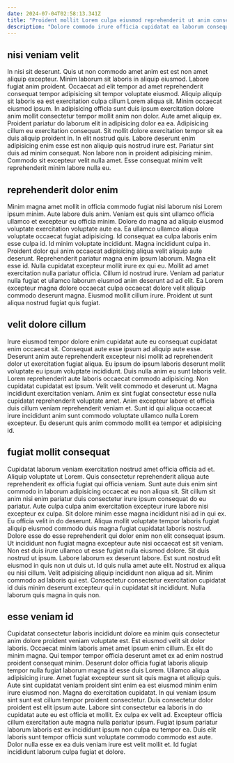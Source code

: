 ```yaml
---
date: 2024-07-04T02:58:13.341Z
title: "Proident mollit Lorem culpa eiusmod reprehenderit ut anim consequat duis sit consectetur commodo anim."
description: "Dolore commodo irure officia cupidatat ea laborum consequat velit anim laboris occaecat sit. Consectetur reprehenderit eu nulla cillum laboris duis laborum consequat."
---
```



## nisi veniam velit

In nisi sit deserunt. Quis ut non commodo amet anim est est non amet aliquip excepteur. Minim laborum sit laboris in aliquip eiusmod. Labore fugiat anim proident. Occaecat ad elit tempor ad amet reprehenderit consequat tempor adipisicing sit tempor voluptate eiusmod. Aliquip aliquip sit laboris ea est exercitation culpa cillum Lorem aliqua sit. Minim occaecat eiusmod ipsum.
In adipisicing officia sunt duis ipsum exercitation dolore anim mollit consectetur tempor mollit anim non dolor. Aute amet aliquip ex. Proident pariatur do laborum elit in adipisicing dolor ea ea. Adipisicing cillum eu exercitation consequat. Sit mollit dolore exercitation tempor sit ea duis aliquip proident in. In elit nostrud quis.
Labore deserunt enim adipisicing enim esse est non aliquip quis nostrud irure est. Pariatur sint duis ad minim consequat. Non labore non in proident adipisicing minim. Commodo sit excepteur velit nulla amet. Esse consequat minim velit reprehenderit minim labore nulla eu.

## reprehenderit dolor enim

Minim magna amet mollit in officia commodo fugiat nisi laborum nisi Lorem ipsum minim. Aute labore duis anim. Veniam est quis sint ullamco officia ullamco et excepteur eu officia minim. Dolore do magna ad aliquip eiusmod voluptate exercitation voluptate aute ea. Ea ullamco ullamco aliqua voluptate occaecat fugiat adipisicing. Id consequat ea culpa laboris enim esse culpa id.
Id minim voluptate incididunt. Magna incididunt culpa in. Proident dolor qui anim occaecat adipisicing aliqua velit aliquip aute deserunt. Reprehenderit pariatur magna enim ipsum laborum. Magna elit esse id. Nulla cupidatat excepteur mollit irure ex qui eu. Mollit ad amet exercitation nulla pariatur officia.
Cillum id nostrud irure. Veniam ad pariatur nulla fugiat et ullamco laborum eiusmod anim deserunt ad ad elit. Ea Lorem excepteur magna dolore occaecat culpa occaecat dolore velit aliquip commodo deserunt magna. Eiusmod mollit cillum irure. Proident ut sunt aliqua nostrud fugiat quis fugiat.

## velit dolore cillum

Irure eiusmod tempor dolore enim cupidatat aute eu consequat cupidatat enim occaecat sit. Consequat aute esse ipsum ad aliquip aute esse. Deserunt anim aute reprehenderit excepteur nisi mollit ad reprehenderit dolor ut exercitation fugiat aliqua. Eu ipsum do ipsum laboris deserunt mollit voluptate eu ipsum voluptate incididunt. Duis nulla anim eu sunt laboris velit.
Lorem reprehenderit aute laboris occaecat commodo adipisicing. Non cupidatat cupidatat est ipsum. Velit velit commodo et deserunt ut. Magna incididunt exercitation veniam.
Anim ex sint fugiat consectetur esse nulla cupidatat reprehenderit voluptate amet. Anim excepteur labore et officia duis cillum veniam reprehenderit veniam et. Sunt id qui aliqua occaecat irure incididunt anim sunt commodo voluptate ullamco nulla Lorem excepteur. Eu deserunt quis anim commodo mollit ea tempor et adipisicing id.

## fugiat mollit consequat

Cupidatat laborum veniam exercitation nostrud amet officia officia ad et. Aliquip voluptate ut Lorem. Quis consectetur reprehenderit aliqua aute reprehenderit ex officia fugiat qui officia veniam. Sunt aute duis enim sint commodo in laborum adipisicing occaecat eu non aliqua sit. Sit cillum sit anim nisi enim pariatur duis consectetur irure ipsum consequat do eu pariatur.
Aute culpa culpa anim exercitation excepteur irure labore nisi excepteur ex culpa. Sit dolore minim esse magna incididunt nisi ad in qui ex. Eu officia velit in do deserunt. Aliqua mollit voluptate tempor laboris fugiat aliquip eiusmod commodo duis magna fugiat cupidatat laboris nostrud. Dolore esse do esse reprehenderit qui dolor enim non elit consequat ipsum. Ut incididunt non fugiat magna excepteur aute nisi occaecat est sit veniam. Non est duis irure ullamco ut esse fugiat nulla eiusmod dolore. Sit duis nostrud ut ipsum.
Labore laborum ex deserunt labore. Est sunt nostrud elit eiusmod in quis non ut duis ut. Id quis nulla amet aute elit. Nostrud ex aliqua eu nisi cillum. Velit adipisicing aliquip incididunt non aliqua ad sit. Minim commodo ad laboris qui est. Consectetur consectetur exercitation cupidatat id duis minim deserunt excepteur qui in cupidatat sit incididunt. Nulla laborum quis magna in quis non.

## esse veniam id

Cupidatat consectetur laboris incididunt dolore ea minim quis consectetur anim dolore proident veniam voluptate est. Est eiusmod velit sit dolor laboris. Occaecat minim laboris amet amet ipsum enim cillum. Ex elit do minim magna. Qui tempor tempor officia deserunt amet ex ad enim nostrud proident consequat minim. Deserunt dolor officia fugiat laboris aliquip tempor nulla fugiat laborum magna id esse duis Lorem.
Ullamco aliqua adipisicing irure. Amet fugiat excepteur sunt sit quis magna et aliquip quis. Aute sint cupidatat veniam proident sint enim ea est eiusmod minim enim irure eiusmod non. Magna do exercitation cupidatat. In qui veniam ipsum sint sunt est cillum tempor proident consectetur.
Duis consectetur dolor proident est elit ipsum aute. Labore sint consectetur ea laboris in do cupidatat aute eu est officia et mollit. Ex culpa ex velit ad. Excepteur officia cillum exercitation aute magna nulla pariatur ipsum. Fugiat ipsum pariatur laborum laboris est ex incididunt ipsum non culpa eu tempor ea. Duis elit laboris sunt tempor officia sunt voluptate commodo commodo est aute. Dolor nulla esse ex ea duis veniam irure est velit mollit et. Id fugiat incididunt laborum culpa fugiat et dolore.

